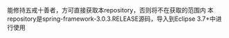 能修持五戒十善者，方可直接获取本repository，否则将不在获取的范围内
本repository是spring-framework-3.0.3.RELEASE源码，导入到Eclipse 3.7+中进行使用
